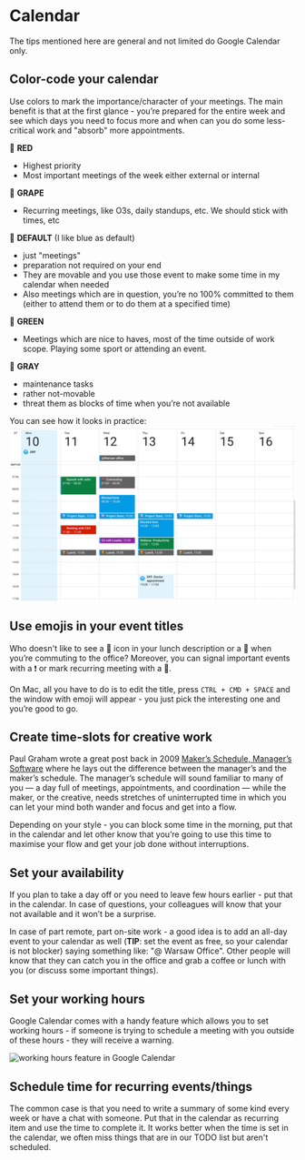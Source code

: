 # Calendar

The tips mentioned here are general and not limited do Google Calendar only.

## Color-code your calendar

Use colors to mark the importance/character of your meetings. The main benefit is that at the first glance - you’re prepared for the entire week and see which days you need to focus more and when can you do some less-critical work and "absorb" more appointments.

🔴 **RED**

* Highest priority
* Most important meetings of the week either external or internal

💜 **GRAPE**

* Recurring meetings, like O3s, daily standups, etc. We should stick with times, etc

🔵 **DEFAULT** (I like blue as default)

* just "meetings"
* preparation not required on your end
* They are movable and you use those event to make some time in my calendar when needed
* Also meetings which are in question, you’re no 100% committed to them (either to attend them or to do them at a specified time)

💚 **GREEN**

* Meetings which are nice to haves, most of the time outside of work scope. Playing some sport or attending an event.

🌚 **GRAY**

* maintenance tasks
* rather not-movable
* threat them as blocks of time when you’re not available

You can see how it looks in practice:
![Color coding, emojis, blocked time, recurring events][image-1]

## Use emojis in your event titles

Who doesn't like to see a 🍔 icon in your lunch description or a 🚗 when you’re commuting to the office? Moreover, you can signal important events with a ❗️ or mark recurring meeting with a 🔄.

On Mac, all you have to do is to edit the title, press `CTRL + CMD + SPACE` and the window with emoji will appear - you just pick the interesting one and you’re good to go.

## Create time-slots for creative work

Paul Graham wrote a great post back in 2009 [Maker’s Schedule, Manager’s Software][1] where he lays out the difference between the manager’s and the maker’s schedule. The manager’s schedule will sound familiar to many of you — a day full of meetings, appointments, and coordination — while the maker, or the creative, needs stretches of uninterrupted time in which you can let your mind both wander and focus and get into a flow.

Depending on your style - you can block some time in the morning, put that in the calendar and let other know that you’re going to use this time to maximise your flow and get your job done without interruptions.

## Set your availability

If you plan to take a day off or you need to leave few hours earlier - put that in the calendar. In case of questions, your colleagues will know that your not available and it won’t be a surprise.

In case of part remote, part on-site work - a good idea is to add an all-day event to your calendar as well (**TIP**: set the event as free, so your calendar is not blocker) saying something like: "@ Warsaw Office". Other people will know that they can catch you in the office and grab a coffee or lunch with you (or discuss some important things).

## Set your working hours

Google Calendar comes with a handy feature which allows you to set working hours - if someone is trying to schedule a meeting with you outside of these hours - they will receive a warning.

![][image-2]

## Schedule time for recurring events/things

The common case is that you need to write a summary of some kind every week or have a chat with someone. Put that in the calendar as recurring item and use the time to complete it. It works better when the time is set in the calendar, we often miss things that are in our TODO list but aren't scheduled.

[1]:	http://www.paulgraham.com/makersschedule.html

[image-1]:	assets/sample-calendar.jpeg "Sample Calendar"
[image-2]:	assets/working-hours.jpeg "working hours feature in Google Calendar"
